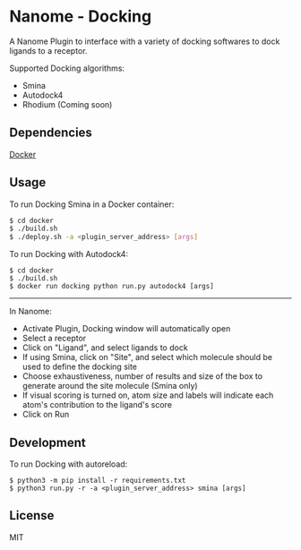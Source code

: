 # Nanome - Docking

A Nanome Plugin to interface with a variety of docking softwares to dock ligands to a receptor.

Supported Docking algorithms:
- Smina
- Autodock4
- Rhodium (Coming soon)

## Dependencies

[Docker](https://docs.docker.com/get-docker/)


## Usage

To run Docking Smina in a Docker container:

```sh
$ cd docker
$ ./build.sh
$ ./deploy.sh -a <plugin_server_address> [args]
```

To run Docking with Autodock4:
```
$ cd docker
$ ./build.sh
$ docker run docking python run.py autodock4 [args]
```
---

In Nanome:

- Activate Plugin, Docking window will automatically open
- Select a receptor
- Click on "Ligand", and select ligands to dock
- If using Smina, click on "Site", and select which molecule should be used to define the docking site
- Choose exhaustiveness, number of results and size of the box to generate around the site molecule (Smina only)
- If visual scoring is turned on, atom size and labels will indicate each atom's contribution to the ligand's score
- Click on Run

## Development

To run Docking with autoreload:
```
$ python3 -m pip install -r requirements.txt
$ python3 run.py -r -a <plugin_server_address> smina [args]
```

## License

MIT
